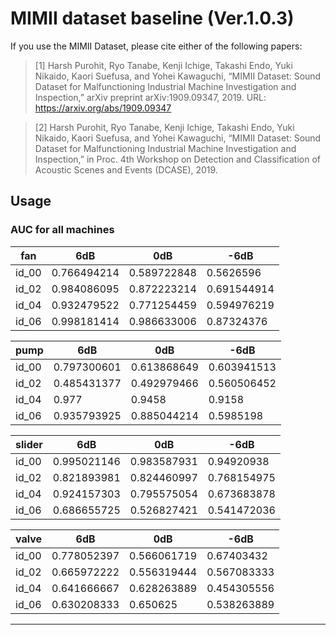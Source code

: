 # MIMII dataset baseline (Ver.1.0.3)
If you use the MIMII Dataset, please cite either of the following papers:

> [1] Harsh Purohit, Ryo Tanabe, Kenji Ichige, Takashi Endo, Yuki Nikaido, Kaori Suefusa, and Yohei Kawaguchi, “MIMII Dataset: Sound Dataset for Malfunctioning Industrial Machine Investigation and Inspection,” arXiv preprint arXiv:1909.09347, 2019. URL: https://arxiv.org/abs/1909.09347

> [2] Harsh Purohit, Ryo Tanabe, Kenji Ichige, Takashi Endo, Yuki Nikaido, Kaori Suefusa, and Yohei Kawaguchi, “MIMII Dataset: Sound Dataset for Malfunctioning Industrial Machine Investigation and Inspection,” in Proc. 4th Workshop on Detection and Classification of Acoustic Scenes and Events (DCASE), 2019.

## Usage

###   AUC for all machines

|fan	|6dB		|0dB		|-6dB     |
|-------|---------------|---------------|-----------|
|id_00	|0.766494214	|0.589722848	|0.5626596  |
|id_02	|0.984086095	|0.872223214	|0.691544914|
|id_04	|0.932479522	|0.771254459	|0.594976219|
|id_06	|0.998181414	|0.986633006	|0.87324376 |

|pump	|6dB		|0dB		|-6dB	    |
|-------|---------------|---------------|-----------|
|id_00	|0.797300601	|0.613868649	|0.603941513|
|id_02	|0.485431377	|0.492979466	|0.560506452|
|id_04	|0.977		|0.9458		|0.9158	    |
|id_06	|0.935793925	|0.885044214	|0.5985198  |

|slider	|6dB		|0dB		|-6dB     |
|-------|---------------|---------------|-----------|
|id_00	|0.995021146	|0.983587931	|0.94920938 |
|id_02	|0.821893981	|0.824460997	|0.768154975|
|id_04	|0.924157303	|0.795575054	|0.673683878|
|id_06	|0.686655725	|0.526827421	|0.541472036|

|valve	|6dB		|0dB		|-6dB     |
|-------|---------------|---------------|-----------|
|id_00  |0.778052397	|0.566061719	|0.67403432 |
|id_02  |0.665972222	|0.556319444	|0.567083333|
|id_04  |0.641666667	|0.628263889	|0.454305556|
|id_06  |0.630208333	|0.650625	|0.538263889|

-------------------------------------------------------------------
